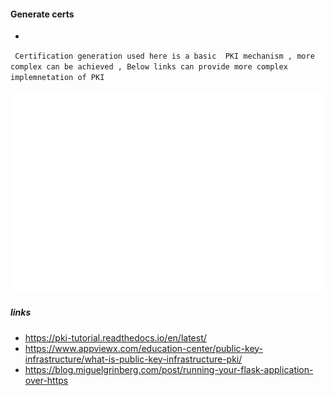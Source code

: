 #### Generate certs 
- 

`` 
Certification generation used here is a basic 
PKI mechanism , more complex can be achieved , Below links can provide more complex implemnetation of PKI
 ``
 
 ![certs generation](certs.svg) 
 
 
##### links 

- https://pki-tutorial.readthedocs.io/en/latest/
- https://www.appviewx.com/education-center/public-key-infrastructure/what-is-public-key-infrastructure-pki/
- https://blog.miguelgrinberg.com/post/running-your-flask-application-over-https
